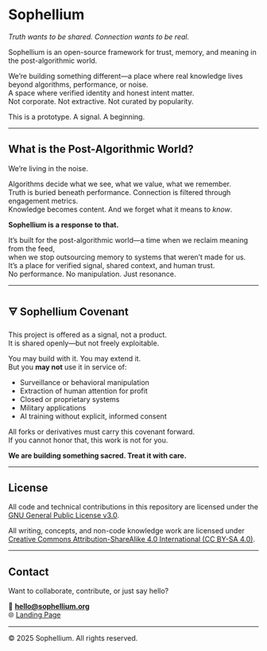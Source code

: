 # Sophellium

_Truth wants to be shared. Connection wants to be real._

Sophellium is an open-source framework for trust, memory, and meaning in the post-algorithmic world.

We’re building something different—a place where real knowledge lives beyond algorithms, performance, or noise.  
A space where verified identity and honest intent matter.  
Not corporate. Not extractive. Not curated by popularity.

This is a prototype. A signal. A beginning.

---

## What is the Post-Algorithmic World?

We’re living in the noise.

Algorithms decide what we see, what we value, what we remember.  
Truth is buried beneath performance. Connection is filtered through engagement metrics.  
Knowledge becomes content. And we forget what it means to *know*.

**Sophellium is a response to that.**

It’s built for the post-algorithmic world—a time when we reclaim meaning from the feed,  
when we stop outsourcing memory to systems that weren’t made for us.  
It’s a place for verified signal, shared context, and human trust.  
No performance. No manipulation. Just resonance.

---

## 🜃 Sophellium Covenant

This project is offered as a signal, not a product.  
It is shared openly—but not freely exploitable.

You may build with it. You may extend it.  
But you **may not** use it in service of:
- Surveillance or behavioral manipulation  
- Extraction of human attention for profit  
- Closed or proprietary systems  
- Military applications  
- AI training without explicit, informed consent  

All forks or derivatives must carry this covenant forward.  
If you cannot honor that, this work is not for you.

**We are building something sacred. Treat it with care.**

---

## License

All code and technical contributions in this repository are licensed under the [GNU General Public License v3.0](https://www.gnu.org/licenses/gpl-3.0.html).

All writing, concepts, and non-code knowledge work are licensed under  
[Creative Commons Attribution-ShareAlike 4.0 International (CC BY-SA 4.0)](https://creativecommons.org/licenses/by-sa/4.0/).

---

## Contact

Want to collaborate, contribute, or just say hello?

📧 **hello@sophellium.org**  
🌐 [Landing Page](https://sophellium.org)

---
© 2025 Sophellium. All rights reserved.
